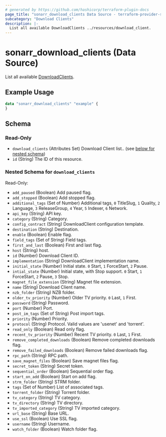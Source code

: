 ```yaml
---
# generated by https://github.com/hashicorp/terraform-plugin-docs
page_title: "sonarr_download_clients Data Source - terraform-provider-sonarr"
subcategory: "Download Clients"
description: |-
  List all available DownloadClients ../resources/download_client.
---
```


# sonarr_download_clients (Data Source)

[subcategory:Download Clients]: #
List all available [DownloadClients](../resources/download_client).

## Example Usage

```terraform
data "sonarr_download_clients" "example" {
}
```

<!-- schema generated by tfplugindocs -->
## Schema

### Read-Only

- `download_clients` (Attributes Set) Download Client list.. (see [below for nested schema](#nestedatt--download_clients))
- `id` (String) The ID of this resource.

<a id="nestedatt--download_clients"></a>
### Nested Schema for `download_clients`

Read-Only:

- `add_paused` (Boolean) Add paused flag.
- `add_stopped` (Boolean) Add stopped flag.
- `additional_tags` (Set of Number) Additional tags, `0` TitleSlug, `1` Quality, `2` Language, `3` ReleaseGroup, `4` Year, `5` Indexer, `6` Network.
- `api_key` (String) API key.
- `category` (String) Category.
- `config_contract` (String) DownloadClient configuration template.
- `destination` (String) Destination.
- `enable` (Boolean) Enable flag.
- `field_tags` (Set of String) Field tags.
- `first_and_last` (Boolean) First and last flag.
- `host` (String) host.
- `id` (Number) Download Client ID.
- `implementation` (String) DownloadClient implementation name.
- `initial_state` (Number) Initial state. `0` Start, `1` ForceStart, `2` Pause.
- `intial_state` (Number) Initial state, with Stop support. `0` Start, `1` ForceStart, `2` Pause, `3` Stop.
- `magnet_file_extension` (String) Magnet file extension.
- `name` (String) Download Client name.
- `nzb_folder` (String) NZB folder.
- `older_tv_priority` (Number) Older TV priority. `0` Last, `1` First.
- `password` (String) Password.
- `port` (Number) Port.
- `post_im_tags` (Set of String) Post import tags.
- `priority` (Number) Priority.
- `protocol` (String) Protocol. Valid values are 'usenet' and 'torrent'.
- `read_only` (Boolean) Read only flag.
- `recent_tv_priority` (Number) Recent TV priority. `0` Last, `1` First.
- `remove_completed_downloads` (Boolean) Remove completed downloads flag.
- `remove_failed_downloads` (Boolean) Remove failed downloads flag.
- `rpc_path` (String) RPC path.
- `save_magnet_files` (Boolean) Save magnet files flag.
- `secret_token` (String) Secret token.
- `sequential_order` (Boolean) Sequential order flag.
- `start_on_add` (Boolean) Start on add flag.
- `strm_folder` (String) STRM folder.
- `tags` (Set of Number) List of associated tags.
- `torrent_folder` (String) Torrent folder.
- `tv_category` (String) TV category.
- `tv_directory` (String) TV directory.
- `tv_imported_category` (String) TV imported category.
- `url_base` (String) Base URL.
- `use_ssl` (Boolean) Use SSL flag.
- `username` (String) Username.
- `watch_folder` (Boolean) Watch folder flag.


